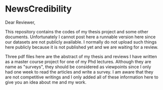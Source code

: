 # NewsCredibility

Dear Reviewer,


This repository contains the codes of my thesis project and some other documents. Unfortunately I cannot post here a runnable version here since our datasets are not publicly available. I normally do not upload such things here publicly because it is not published yet and we are waiting for a review.

Three pdf files here are the abstract of my thesis and reviews I have written as a master course project for one of my Phd lectures. Although they are name as "surveys", they should be considered as viewpoints since I only had one week to read the articles and write a survey. I am aware that they are not competitive writings and I only added all of these information here to give you an idea about me and my work.
